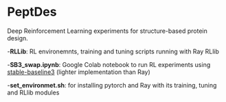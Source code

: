 # PeptDes

Deep Reinforcement Learning experiments for structure-based protein design.

-**RLLib**: RL environemnts, training and tuning scripts running with Ray RLlib

-**SB3_swap.ipynb**: Google Colab notebook to run RL experiments using [stable-baseline3](https://stable-baselines3.readthedocs.io/en/master/) (lighter implementation than Ray)

-**set_environmet.sh**: for installing pytorch and Ray with its training, tuning and RLlib modules
